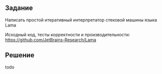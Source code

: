 ## Задание

Написать простой итеративный интерпретатор стековой машины языка Lama

Исходный код, тесты корректности и производительности: https://github.com/JetBrains-Research/Lama

## Решение

todo
